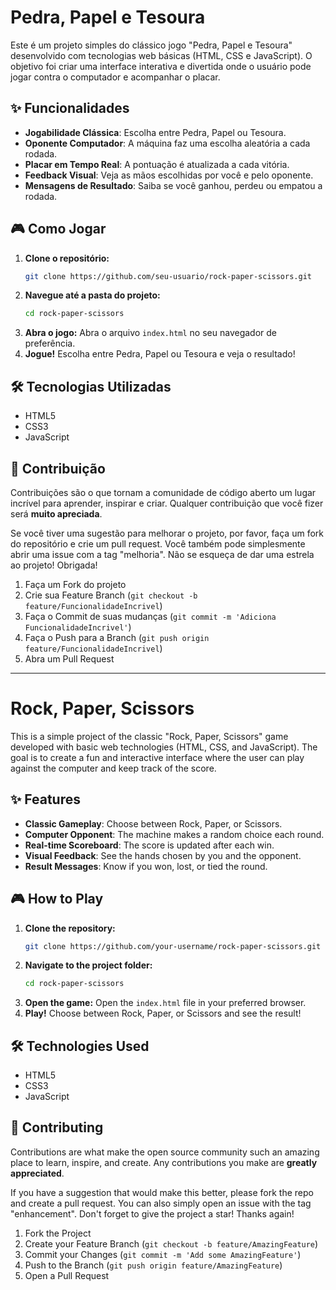 # Pedra, Papel e Tesoura

Este é um projeto simples do clássico jogo "Pedra, Papel e Tesoura" desenvolvido com tecnologias web básicas (HTML, CSS e JavaScript). O objetivo foi criar uma interface interativa e divertida onde o usuário pode jogar contra o computador e acompanhar o placar.

## ✨ Funcionalidades

- **Jogabilidade Clássica**: Escolha entre Pedra, Papel ou Tesoura.
- **Oponente Computador**: A máquina faz uma escolha aleatória a cada rodada.
- **Placar em Tempo Real**: A pontuação é atualizada a cada vitória.
- **Feedback Visual**: Veja as mãos escolhidas por você e pelo oponente.
- **Mensagens de Resultado**: Saiba se você ganhou, perdeu ou empatou a rodada.

## 🎮 Como Jogar

1.  **Clone o repositório:**
    ```bash
    git clone https://github.com/seu-usuario/rock-paper-scissors.git
    ```
2.  **Navegue até a pasta do projeto:**
    ```bash
    cd rock-paper-scissors
    ```
3.  **Abra o jogo:**
    Abra o arquivo `index.html` no seu navegador de preferência.
4.  **Jogue!**
    Escolha entre Pedra, Papel ou Tesoura e veja o resultado!

## 🛠️ Tecnologias Utilizadas

*   HTML5
*   CSS3
*   JavaScript

## 🤝 Contribuição

Contribuições são o que tornam a comunidade de código aberto um lugar incrível para aprender, inspirar e criar. Qualquer contribuição que você fizer será **muito apreciada**.

Se você tiver uma sugestão para melhorar o projeto, por favor, faça um fork do repositório e crie um pull request. Você também pode simplesmente abrir uma issue com a tag "melhoria".
Não se esqueça de dar uma estrela ao projeto! Obrigada!

1.  Faça um Fork do projeto
2.  Crie sua Feature Branch (`git checkout -b feature/FuncionalidadeIncrivel`)
3.  Faça o Commit de suas mudanças (`git commit -m 'Adiciona FuncionalidadeIncrivel'`)
4.  Faça o Push para a Branch (`git push origin feature/FuncionalidadeIncrivel`)
5.  Abra um Pull Request

---

# Rock, Paper, Scissors

This is a simple project of the classic "Rock, Paper, Scissors" game developed with basic web technologies (HTML, CSS, and JavaScript). The goal is to create a fun and interactive interface where the user can play against the computer and keep track of the score.

## ✨ Features

- **Classic Gameplay**: Choose between Rock, Paper, or Scissors.
- **Computer Opponent**: The machine makes a random choice each round.
- **Real-time Scoreboard**: The score is updated after each win.
- **Visual Feedback**: See the hands chosen by you and the opponent.
- **Result Messages**: Know if you won, lost, or tied the round.

## 🎮 How to Play

1.  **Clone the repository:**
    ```bash
    git clone https://github.com/your-username/rock-paper-scissors.git
    ```
2.  **Navigate to the project folder:**
    ```bash
    cd rock-paper-scissors
    ```
3.  **Open the game:**
    Open the `index.html` file in your preferred browser.
4.  **Play!**
    Choose between Rock, Paper, or Scissors and see the result!


## 🛠️ Technologies Used

*   HTML5
*   CSS3
*   JavaScript

## 🤝 Contributing

Contributions are what make the open source community such an amazing place to learn, inspire, and create. Any contributions you make are **greatly appreciated**.

If you have a suggestion that would make this better, please fork the repo and create a pull request. You can also simply open an issue with the tag "enhancement".
Don't forget to give the project a star! Thanks again!

1.  Fork the Project
2.  Create your Feature Branch (`git checkout -b feature/AmazingFeature`)
3.  Commit your Changes (`git commit -m 'Add some AmazingFeature'`)
4.  Push to the Branch (`git push origin feature/AmazingFeature`)
5.  Open a Pull Request
